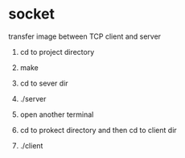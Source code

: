 # socket
transfer image between TCP client and server
1. cd to project directory
2. make
3. cd to sever dir
4. ./server

5. open another terminal
6. cd to prokect directory and then cd to client dir
7. ./client

